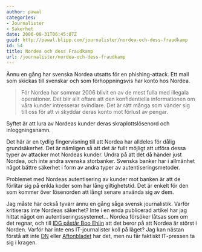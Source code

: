 ```yaml
---
author: pawal
categories:
- Journalister
- Säkerhet
date: 2006-08-31T06:45:07Z
guid: http://pawal.blipp.com/journalister/nordea-och-dess-fraudkamp
id: 54
title: Nordea och dess Fraudkamp
url: /journalister/nordea-och-dess-fraudkamp
---
```


Ännu en gång har svenska Nordea utsatts för en phishing-attack. Ett mail som skickas till svenskar och som förhoppningsvis har konto hos Nordea.
<blockquote>För Nordea har sommar 2006 blivit en av de mest fulla med illegala operationer. Det blir allt oftare att den konfidentiella informationen om våra kunder intresserar svindlare. Det är rätt många som vänder sig till oss för att vi skyddar deras konto mot förlust av pengar.</blockquote>
Syftet är att lura av Nordeas kunder deras skraplottslösenord och inloggningsnamn.

Det här är en tydlig fingervisning till att Nordea har alldeles för dålig grundsäkerhet. Det är nämligen så att det är fullt möjligt att utföra dessa typer av attacker mot Nordeas kunder. Undra på att det då händer just Nordea, och inte andra svenska storbanker. Svenska banker har i allmänhet något bättre säkerhet i form av andra typer av autentiseringsmetoder.

Problemet med Nordeas autentisering av kunder mot banken är att de förlitar sig på enkla koder som har lång giltighetstid. Det är enkelt för den som kommer över lösenorden att långt senare använda sig av dem.

Jag måste här också tyvärr ännu en gång såga svensk journalistik. Varför kritiseras inte Nordeas säkerhet? Inte i en enda publicerad artikel har jag hittat något om autentiseringssystemet... Nordea försöker låtsas som om det regnar, och till <a href="http://www.idg.se/2.1085/1.74510">IDG påstår Boo Ehlin</a> att det beror på att Nordea är störst i Norden. Varför har inte ens IT-journalister koll på läget? Jag kan nästan förstå att inte <a href="http://www.dn.se/DNet/jsp/polopoly.jsp?d=678&a=569162&previousRenderType=6">DN</a> eller <a href="http://www.aftonbladet.se/vss/ekonomi/story/0,2789,879858,00.html">Aftonbladet</a> har det, men nu får faktiskt IT-pressen ta sig i kragen.